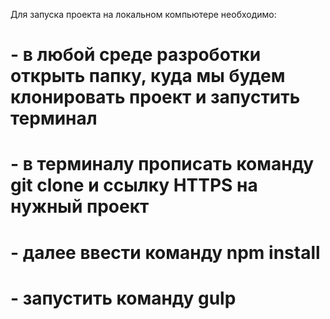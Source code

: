 Для запуска проекта на локальном компьютере необходимо:
  # - в любой среде разроботки открыть папку, куда мы будем клонировать проект и запустить терминал
  # - в терминалу прописать команду git clone и ссылку HTTPS на нужный проект
  # - далее ввести команду npm install
  # - запустить команду gulp
